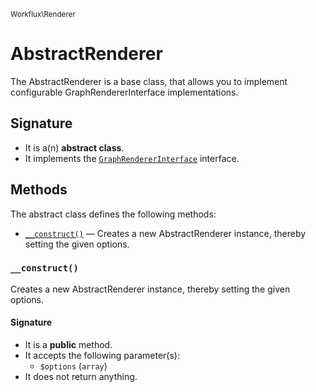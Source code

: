 <small>Workflux\Renderer</small>

AbstractRenderer
================

The AbstractRenderer is a base class, that allows you to implement configurable GraphRendererInterface implementations.

Signature
---------

- It is a(n) **abstract class**.
- It implements the [`GraphRendererInterface`](../../Workflux/Renderer/GraphRendererInterface.md) interface.

Methods
-------

The abstract class defines the following methods:

- [`__construct()`](#__construct) &mdash; Creates a new AbstractRenderer instance, thereby setting the given options.

### `__construct()` <a name="__construct"></a>

Creates a new AbstractRenderer instance, thereby setting the given options.

#### Signature

- It is a **public** method.
- It accepts the following parameter(s):
    - `$options` (`array`)
- It does not return anything.

